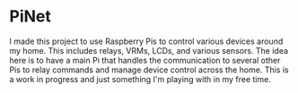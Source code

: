 # PiNet
I made this project to use Raspberry Pis to control various devices around my home. This includes relays, VRMs, LCDs, and various sensors. The idea here is to have a main Pi that handles the communication to several other Pis to relay commands and manage device control across the home. This is a work in progress and just something I'm playing with in my free time.
